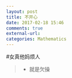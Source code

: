 ```yaml
---
layout: post
title: 不开心
date: 2017-02-18 15:46
comments: true
external-url:
categories: Mathematics
---
```

  
#女真他妈烦人
> * 就是欠操
